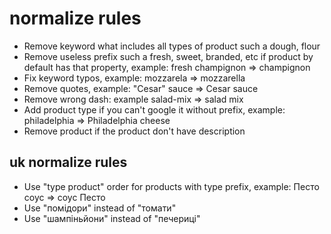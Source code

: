 # normalize rules

- Remove keyword what includes all types of product such a dough, flour
- Remove useless prefix such a fresh, sweet, branded, etc if product by default has that property, example: fresh champignon => champignon
- Fix keyword typos, example: mozzarela => mozzarella
- Remove quotes, example: "Cesar" sauce => Cesar sauce
- Remove wrong dash: example salad-mix => salad mix
- Add product type if you can't google it without prefix, example: philadelphia => Philadelphia cheese
- Remove product if the product don't have description

## uk normalize rules

- Use "type product" order for products with type prefix, example: Песто соус => соус Песто
- Use "помідори" instead of "томати"
- Use "шампіньйони" instead of "печериці"
